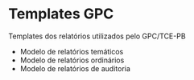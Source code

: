 # Templates GPC

Templates dos relatórios utilizados pelo GPC/TCE-PB

* Modelo de relatórios temáticos
* Modelo de relatórios ordinários
* Modelo de relatórios de auditoria
